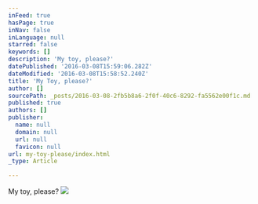 ```yaml
---
inFeed: true
hasPage: true
inNav: false
inLanguage: null
starred: false
keywords: []
description: 'My toy, please?'
datePublished: '2016-03-08T15:59:06.282Z'
dateModified: '2016-03-08T15:58:52.240Z'
title: 'My Toy, please?'
author: []
sourcePath: _posts/2016-03-08-2fb5b8a6-2f0f-40c6-8292-fa5562e00f1c.md
published: true
authors: []
publisher:
  name: null
  domain: null
  url: null
  favicon: null
url: my-toy-please/index.html
_type: Article

---
```

My toy, please?
![](https://the-grid-user-content.s3-us-west-2.amazonaws.com/ef40a6ad-5cf3-48b2-9634-38810e4140fb.jpg)